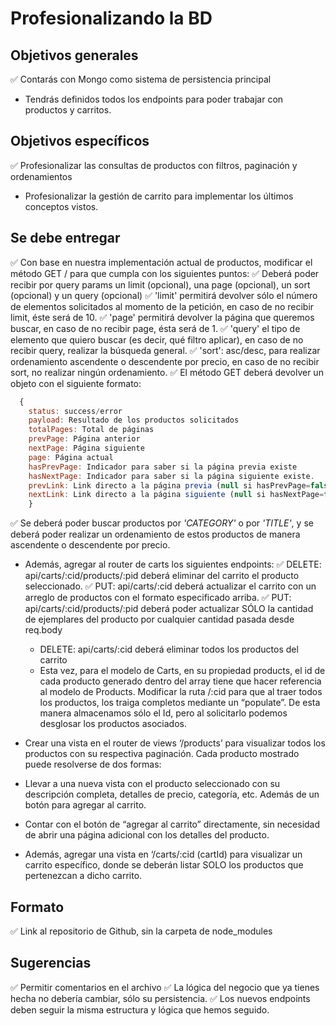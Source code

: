 # Profesionalizando la BD

## Objetivos generales

✅ Contarás con Mongo como sistema de persistencia principal
- Tendrás definidos todos los endpoints para poder trabajar con productos y carritos.

## Objetivos específicos

✅ Profesionalizar las consultas de productos con filtros, paginación y ordenamientos
- Profesionalizar la gestión de carrito para implementar los últimos conceptos vistos.

## Se debe entregar

✅ Con base en nuestra implementación actual de productos, modificar el método GET / para que cumpla con los siguientes puntos:
  ✅ Deberá poder recibir por query params un limit (opcional), una page (opcional), un sort (opcional) y un query (opcional)
    ✅ 'limit' permitirá devolver sólo el número de elementos solicitados al momento de la petición, en caso de no recibir limit, éste será de 10.
    ✅ 'page' permitirá devolver la página que queremos buscar, en caso de no recibir page, ésta será de 1.
    ✅ 'query' el tipo de elemento que quiero buscar (es decir, qué filtro aplicar), en caso de no recibir query, realizar la búsqueda general.
    ✅ 'sort': asc/desc, para realizar ordenamiento ascendente o descendente por precio, en caso de no recibir sort, no realizar ningún ordenamiento.
  ✅ El método GET deberá devolver un objeto con el siguiente formato:
  ```js
    {
      status: success/error
      payload: Resultado de los productos solicitados
      totalPages: Total de páginas
      prevPage: Página anterior
      nextPage: Página siguiente
      page: Página actual
      hasPrevPage: Indicador para saber si la página previa existe
      hasNextPage: Indicador para saber si la página siguiente existe.
      prevLink: Link directo a la página previa (null si hasPrevPage=false)
      nextLink: Link directo a la página siguiente (null si hasNextPage=false)
      }
  ```
  ✅ Se deberá poder buscar productos por _'CATEGORY'_ o por _'TITLE'_, y se deberá poder realizar un ordenamiento de estos productos de manera ascendente o descendente por precio.
  
  - Además, agregar al router de carts los siguientes endpoints:
    ✅ DELETE: api/carts/:cid/products/:pid deberá eliminar del carrito el producto seleccionado.
    ✅ PUT: api/carts/:cid deberá actualizar el carrito con un arreglo de productos con el formato especificado arriba.
    ✅ PUT: api/carts/:cid/products/:pid deberá poder actualizar SÓLO la cantidad de ejemplares del producto por cualquier cantidad pasada desde req.body
    - DELETE: api/carts/:cid deberá eliminar todos los productos del carrito 
    - Esta vez, para el modelo de Carts, en su propiedad products, el id de cada producto generado dentro del array tiene que hacer referencia al modelo de Products. Modificar la ruta /:cid para que al traer todos los productos, los traiga completos mediante un “populate”. De esta manera almacenamos sólo el Id, pero al solicitarlo podemos desglosar los productos asociados.
  
  - Crear una vista en el router de views ‘/products’ para visualizar todos los productos con su respectiva paginación. Cada producto mostrado puede resolverse de dos formas:
  - Llevar a una nueva vista con el producto seleccionado con su descripción completa, detalles de precio, categoría, etc. Además de un botón para agregar al carrito.
  - Contar con el botón de “agregar al carrito” directamente, sin necesidad de abrir una página adicional con los detalles del producto.
  - Además, agregar una vista en ‘/carts/:cid (cartId) para visualizar un carrito específico, donde se deberán listar SOLO los productos que pertenezcan a dicho carrito. 
  
## Formato

✅ Link al repositorio de Github, sin la carpeta de node_modules

## Sugerencias

✅ Permitir comentarios en el archivo
✅ La lógica del negocio que ya tienes hecha no debería cambiar, sólo su persistencia. 
✅ Los nuevos endpoints deben seguir la misma estructura y lógica que hemos seguido.